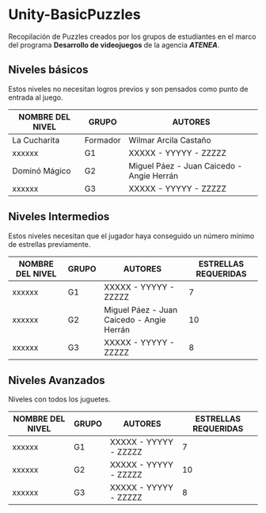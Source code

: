 # Unity-BasicPuzzles
Recopilación de Puzzles creados por los grupos de estudiantes en el marco del programa **Desarrollo de videojuegos** de la agencia **_ATENEA_**.  

## Niveles básicos
Estos niveles no necesitan logros previos y son pensados como punto de entrada al juego.  

| NOMBRE DEL NIVEL | GRUPO | AUTORES |
| ---------------- | ----- | ------- |
| La Cucharita     | Formador | Wilmar Arcila Castaño |
| xxxxxx           | G1    | XXXXX - YYYYY - ZZZZZ |
| Dominó Mágico           | G2    | Miguel Páez - Juan Caicedo - Angie Herrán |
| xxxxxx           | G3    | XXXXX - YYYYY - ZZZZZ |  

## Niveles Intermedios
Estos niveles necesitan que el jugador haya conseguido un número mínimo de estrellas previamente.  

| NOMBRE DEL NIVEL | GRUPO | AUTORES | ESTRELLAS REQUERIDAS |
| ---------------- | ----- | ------- | -------------------- |
| xxxxxx           | G1    | XXXXX - YYYYY - ZZZZZ | 7 |
| xxxxxx           | G2    | Miguel Páez - Juan Caicedo - Angie Herrán | 10 |
| xxxxxx           | G3    | XXXXX - YYYYY - ZZZZZ | 8 |  

## Niveles Avanzados
Niveles con todos los juguetes.  

| NOMBRE DEL NIVEL | GRUPO | AUTORES | ESTRELLAS REQUERIDAS |
| ---------------- | ----- | ------- | -------------------- |
| xxxxxx           | G1    | XXXXX - YYYYY - ZZZZZ | 7 |
| xxxxxx           | G2    | XXXXX - YYYYY - ZZZZZ | 10 |
| xxxxxx           | G3    | XXXXX - YYYYY - ZZZZZ | 8 |
